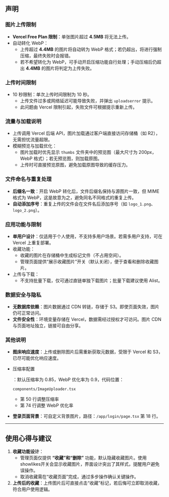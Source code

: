 ## 声明

### 图片上传限制

- **Vercel Free Plan 限制**：单张图片超过 **4.5MB** 将无法上传。
- 自动转化 WebP：
  - 上传超过 **4.4MB** 的图片将自动转为 WebP 格式；若仍超出，将进行强制压缩，最终失败时会报错。
  - 若不希望转化为 WebP，可手动开启压缩功能自行处理；手动压缩后仍超出 **4.4MB** 的图片将判定为上传失败。

### 上传时间限制

- 10 秒限制：单次上传时间限制为 10 秒。
  - 上传文件过多或网络延迟可能导致失败，并弹出 `uploadserror` 提示。
  - 此问题由 Vercel 限制引起，失败文件可根据提示重新上传。

### 流量与加载说明

- 上传调用 Vercel 后端 API，图片加载通过客户端直接访问存储桶（如 R2），无需担忧流量超限。
- 模糊预览与加载优化：
  - 图片加载时优先显示 `thumbs` 文件夹中的预览图（最大尺寸为 200px，WebP 格式）；若无预览图，则加载原图。
  - 上传时可直接预览原图，避免加载原图导致的缓存压力。

### 文件命名与重复处理

- **后缀名一致**：开启 WebP 转化后，文件后缀名保持与源图片一致，但 MIME 格式为 WebP，这是故意为之，避免同名不同格式的重复上传。
- **自动添加序号**：重复上传的文件会在文件名后添加序号（如 `logo_1.png`、`logo_2.png`）。

### 应用功能与限制

- **单用户设计**：仅适用于个人使用，不支持多用户场景。若需多用户支持，可在 Vercel 上重复部署。
- 收藏功能：
  - 收藏的图片在存储桶中生成标记文件（不占用空间）。
  - 管理页面提供“展示收藏图片”开关（默认关闭），便于查看和删除收藏图片。
- 上传与下载：
  - 不支持批量下载，仅可通过直链单独下载图片；批量下载建议使用 Alist。

### 数据安全与隐私

- **无数据库依赖**：图片数据通过 CDN 转链，存储于 S3。即使页面失效，图片仍可正常访问。
- **文件安全性**：环境变量存储在 Vercel，数据需经过授权才可访问。图片 CDN 与页面地址独立，链接可自由分享。

### 其他说明

- **图床响应速度**：上传或删除图片后需重新获取元数据，受限于 Vercel 和 S3，已尽可能优化响应速度。

- 压缩率配置

  ：默认压缩率为 0.85，WebP 优化率为 0.9，代码位置：

  ```
  components/ImageUploader.tsx
  ```

  - 第 50 行调整压缩率
  - 第 74 行调整 WebP 优化率

- **登录页面背景**：可自定义背景图片，路径：`/app/login/page.tsx` 第 18 行。

------

## 使用心得与建议

1. **收藏功能设计**：
   - 管理页面仅提供 **“收藏”和“删除”** 功能，默认隐藏收藏图片。使用showlikes开关会显示收藏图片，界面设计突出了其样式，提醒用户避免误操作。
   - 取消收藏需在“收藏页面”完成，通过多步操作确认关键操作。
2. **上传后的收藏**：上传图片后可直接点击“收藏”标记，若后悔可立即取消收藏，符合用户使用逻辑。
